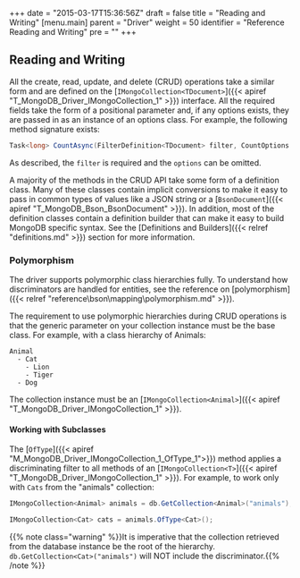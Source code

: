 +++
date = "2015-03-17T15:36:56Z"
draft = false
title = "Reading and Writing"
[menu.main]
  parent = "Driver"
  weight = 50
  identifier = "Reference Reading and Writing"
  pre = "<i class='fa'></i>"
+++

## Reading and Writing

All the create, read, update, and delete (CRUD) operations take a similar form and are defined on the [`IMongoCollection<TDocument>`]({{< apiref "T_MongoDB_Driver_IMongoCollection_1" >}}) interface. All the required fields take the form of a positional parameter and, if any options exists, they are passed in as an instance of an options class. For example, the following method signature exists:

```csharp
Task<long> CountAsync(FilterDefinition<TDocument> filter, CountOptions options = null);
```

As described, the `filter` is required and the `options` can be omitted.

A majority of the methods in the CRUD API take some form of a definition class. Many of these classes contain implicit conversions to make it easy to pass in common types of values like a JSON string or a [`BsonDocument`]({{< apiref "T_MongoDB_Bson_BsonDocument" >}}). In addition, most of the definition classes contain a definition builder that can make it easy to build MongoDB specific syntax. See the [Definitions and Builders]({{< relref "definitions.md" >}}) section for more information.

### Polymorphism

The driver supports polymorphic class hierarchies fully. To understand how discriminators are handled for entities, see the reference on [polymorphism]({{< relref "reference\bson\mapping\polymorphism.md" >}}).

The requirement to use polymorphic hierarchies during CRUD operations is that the generic parameter on your collection instance must be the base class. For example, with a class hierarchy of Animals:

```
Animal
  - Cat
    - Lion
    - Tiger
  - Dog
```

The collection instance must be an [`IMongoCollection<Animal>`]({{< apiref "T_MongoDB_Driver_IMongoCollection_1" >}}).


#### Working with Subclasses

The [`OfType`]({{< apiref "M_MongoDB_Driver_IMongoCollection_1_OfType_1">}}) method applies a discriminating filter to all methods of an [`IMongoCollection<T>`]({{< apiref "T_MongoDB_Driver_IMongoCollection_1" >}}). For example, to work only with `Cats` from the "animals" collection:

```csharp
IMongoCollection<Animal> animals = db.GetCollection<Animal>("animals");

IMongoCollection<Cat> cats = animals.OfType<Cat>();
```

{{% note class="warning" %}}It is imperative that the collection retrieved from the database instance be the root of the hierarchy. `db.GetCollection<Cat>("animals")` will NOT include the discriminator.{{% /note %}} 

